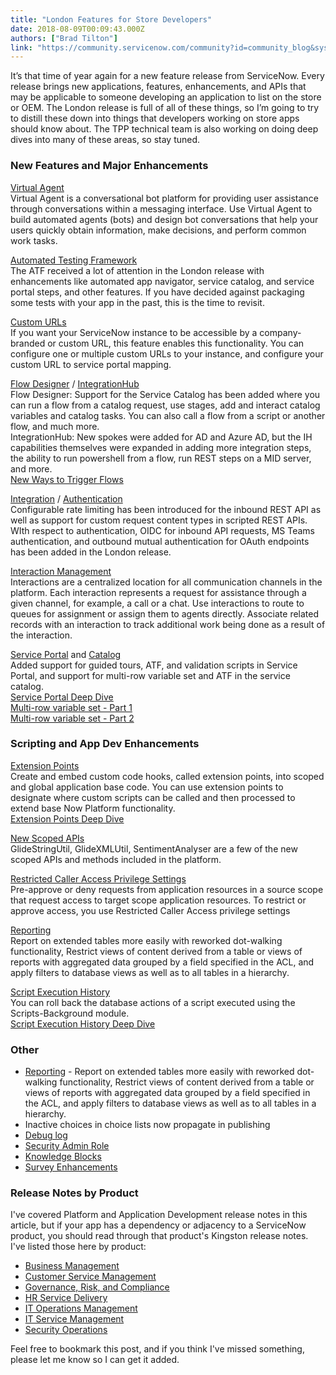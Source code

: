 ```yaml
---
title: "London Features for Store Developers"
date: 2018-08-09T00:09:43.000Z
authors: ["Brad Tilton"]
link: "https://community.servicenow.com/community?id=community_blog&sys_id=ef8488bddb7f9bc0e0e80b55ca9619ae"
---
```

<p><span style="font-weight: 400;">It’s that time of year again for a new feature release from ServiceNow. </span><span style="font-weight: 400;">Every release brings new applications, features, enhancements, and APIs that may be applicable to someone developing an application to list on the store or OEM. The London release is full of all of these things, so I’m going to try to distill these down into things that developers working on store apps should know about. The TPP technical team is also working on doing deep dives into many of these areas, so stay tuned.</span></p>
<h3><strong>New Features and Major Enhancements</strong></h3>
<p><a href="https://docs.servicenow.com/bundle/london-servicenow-platform/page/administer/virtual-agent/concept/virtual-agent-overview.html" rel="nofollow"><span style="font-weight: 400;">Virtual Agent<br /></span></a><span style="font-weight: 400;">Virtual Agent is a conversational bot platform for providing user assistance through conversations within a messaging interface. Use Virtual Agent to build automated agents (bots) and design bot conversations that help your users quickly obtain information, make decisions, and perform common work tasks. </span></p>
<p><a href="https://docs.servicenow.com/bundle/london-release-notes/page/release-notes/servicenow-platform/automated-test-framework-rn.html" rel="nofollow"><span style="font-weight: 400;">Automated Testing Framework<br /></span></a><span style="font-weight: 400;">The ATF received a lot of attention in the London release with enhancements like automated app navigator, service catalog, and service portal steps, and other features. If you have decided against packaging some tests with your app in the past, this is the time to revisit.</span></p>
<p><a href="https://docs.servicenow.com/bundle/london-platform-administration/page/integrate/authentication/concept/custom-url.html" rel="nofollow"><span style="font-weight: 400;">Custom URLs<br /></span></a><span style="font-weight: 400;">If you want your ServiceNow instance to be accessible by a company-branded or custom URL, this feature enables this functionality. You can configure one or multiple custom URLs to your instance, and configure your custom URL to service portal mapping.</span></p>
<p><a href="https://docs.servicenow.com/bundle/london-release-notes/page/release-notes/servicenow-platform/flow-designer-rn.html" rel="nofollow"><span style="font-weight: 400;">Flow Designer</span></a><span style="font-weight: 400;"> / </span><a href="https://docs.servicenow.com/bundle/london-release-notes/page/release-notes/servicenow-platform/integrationhub-rn.html" rel="nofollow"><span style="font-weight: 400;">IntegrationHub<br /></span></a><span style="font-weight: 400;">Flow Designer: Support for the Service Catalog has been added where you can run a flow from a catalog request, use stages, add and interact catalog variables and catalog tasks. You can also call a flow from a script or another flow, and much more.<br /></span><span style="font-weight: 400;">IntegrationHub: New spokes were added for AD and Azure AD, but the IH capabilities themselves were expanded in adding more integration steps, the ability to run powershell from a flow, run REST steps on a MID server, and more.<br /><a href="https://developer.servicenow.com/blog.do?p&#61;/post/new-in-london-new-ways-to-trigger-flows/" rel="nofollow">New Ways to Trigger Flows</a><br /></span></p>
<p><a href="https://docs.servicenow.com/bundle/london-release-notes/page/release-notes/servicenow-platform/web-services-rn.html" rel="nofollow"><span style="font-weight: 400;">Integration</span></a><span style="font-weight: 400;"> / </span><a href="https://docs.servicenow.com/bundle/london-release-notes/page/release-notes/servicenow-platform/authentication-rn.html" rel="nofollow"><span style="font-weight: 400;">Authentication<br /></span></a><span style="font-weight: 400;">Configurable rate limiting has been introduced for the inbound REST API as well as support for custom request content types in scripted REST APIs. WIth respect to authentication, OIDC for inbound API requests, MS Teams authentication, and outbound mutual authentication for OAuth endpoints has been added in the London release.</span></p>
<p><a href="https://docs.servicenow.com/bundle/london-servicenow-platform/page/administer/interaction/concept/interaction-management.html" rel="nofollow"><span style="font-weight: 400;">Interaction Management<br /></span></a><span style="font-weight: 400;">Interactions are a centralized location for all communication channels in the platform. Each interaction represents a request for assistance through a given channel, for example, a call or a chat. Use interactions to route to queues for assignment or assign them to agents directly. Associate related records with an interaction to track additional work being done as a result of the interaction.</span></p>
<p><a href="https://docs.servicenow.com/bundle/london-release-notes/page/release-notes/servicenow-platform/service-portal-rn.html" rel="nofollow"><span style="font-weight: 400;">Service Portal</span></a><span style="font-weight: 400;"> and </span><a href="https://docs.servicenow.com/bundle/london-release-notes/page/release-notes/it-service-management/service-catalog-rn.html" rel="nofollow"><span style="font-weight: 400;">Catalog<br /></span></a><span style="font-weight: 400;">Added support for guided tours, ATF, and validation scripts in Service Portal, and support for multi-row variable set and ATF in the service catalog.<br /><a href="community?id&#61;community_blog&amp;sys_id&#61;73adc0a4dbdcaf00b2102926ca961999" rel="nofollow">Service Portal Deep Dive</a><br /><a href="community?id&#61;community_blog&amp;sys_id&#61;7cc66514db882380e0e80b55ca961965" rel="nofollow">Multi-row variable set - Part 1<br /></a><a title="Multi-row variable set - Part 2" href="community?id&#61;community_blog&amp;sys_id&#61;865b5aeddbc023c0feb1a851ca9619f9" rel="nofollow">Multi-row variable set - Part 2</a></span></p>
<h3><strong>Scripting and App Dev Enhancements</strong></h3>
<p><a href="https://docs.servicenow.com/bundle/london-application-development/page/build/applications/concept/extension-points.html" rel="nofollow"><span style="font-weight: 400;">Extension Points<br /></span></a><span style="font-weight: 400;">Create and embed custom code hooks, called extension points, into scoped and global application base code. You can use extension points to designate where custom scripts can be called and then processed to extend base Now Platform functionality.<br /><a href="community?id&#61;community_blog&amp;sys_id&#61;f68a4308db88ab40200f0b55ca96191a" rel="nofollow">Extension Points Deep Dive</a><br /></span></p>
<p><a href="https://docs.servicenow.com/bundle/london-release-notes/page/release-notes/servicenow-platform/api-rn.html" rel="nofollow"><span style="font-weight: 400;">New Scoped APIs</span><span style="font-weight: 400;"><br /></span></a><span style="font-weight: 400;">GlideStringUtil, GlideXMLUtil, SentimentAnalyser are a few of the new scoped APIs and methods included in the platform.</span></p>
<p><a href="https://docs.servicenow.com/bundle/london-application-development/page/build/applications/concept/restricted-caller-access.html" rel="nofollow"><span style="font-weight: 400;">Restricted Caller Access Privilege Settings<br /></span></a><span style="font-weight: 400;">Pre-approve or deny requests from application resources in a source scope that request access to target scope application resources. To restrict or approve access, you use Restricted Caller Access privilege settings</span></p>
<p><a href="https://docs.servicenow.com/bundle/london-release-notes/page/release-notes/performance-analytics-reporting/par-reporting-rn.html" rel="nofollow"><span style="font-weight: 400;">Reporting<br /></span></a><span style="font-weight: 400;">Report on extended tables more easily with reworked dot-walking functionality, Restrict views of content derived from a table or views of reports with aggregated data grouped by a field specified in the ACL, and apply filters to database views as well as to all tables in a hierarchy.</span></p>
<p><span style="font-weight: 400;"><a href="https://docs.servicenow.com/bundle/london-platform-administration/page/administer/table-administration/task/background-script-recovery.html" rel="nofollow">Script Execution History</a><br />You can roll back the database actions of a script executed using the Scripts-Background module.<br /></span><a href="community?id&#61;community_blog&amp;sys_id&#61;27804903db63530054250b55ca961938" rel="nofollow">Script Execution History Deep Dive</a></p>
<h3><strong>Other</strong></h3>
<ul><li style="font-weight: 400;"><a href="https://docs.servicenow.com/bundle/london-release-notes/page/release-notes/performance-analytics-reporting/par-reporting-rn.html" rel="nofollow"><span style="font-weight: 400;">Reporting</span></a><span style="font-weight: 400;"> - Report on extended tables more easily with reworked dot-walking functionality, Restrict views of content derived from a table or views of reports with aggregated data grouped by a field specified in the ACL, and apply filters to database views as well as to all tables in a hierarchy.</span></li><li style="font-weight: 400;"><span style="font-weight: 400;">Inactive choices in choice lists now propagate in publishing</span></li><li style="font-weight: 400;"><span style="font-weight: 400;"><a href="https://docs.servicenow.com/bundle/london-application-development/page/script/debugging/concept/c_DebuggingApplications.html" rel="nofollow">Debug log</a></span></li><li style="font-weight: 400;"><a href="community?id&#61;community_blog&amp;sys_id&#61;be63f4cbdb2f130054250b55ca96192e" rel="nofollow"><span style="font-weight: 400;">Security Admin Role</span></a></li><li style="font-weight: 400;"><a href="https://docs.servicenow.com/bundle/london-servicenow-platform/page/product/knowledge-management/concept/knowledge-blocks.html" rel="nofollow"><span style="font-weight: 400;">Knowledge Blocks</span></a></li><li style="font-weight: 400;"><span style="font-weight: 400;"><a href="https://docs.servicenow.com/bundle/london-release-notes/page/release-notes/servicenow-platform/assessments-surveys-rn.html" rel="nofollow">Survey Enhancements</a></span></li></ul>
<h3><strong>Release Notes by Product</strong></h3>
<p><span style="font-weight: 400;">I&#39;ve covered Platform and Application Development release notes in this article, but if your app has a dependency or adjacency to a ServiceNow product, you should read through that product&#39;s Kingston release notes. I&#39;ve listed those here by product:</span></p>
<ul><li style="font-weight: 400;"><a href="https://docs.servicenow.com/bundle/london-release-notes/page/release-notes/business-management/c_BusinessMgmtRN.html" rel="nofollow"><span style="font-weight: 400;">Business Management</span></a></li><li style="font-weight: 400;"><a href="https://docs.servicenow.com/bundle/london-release-notes/page/release-notes/customer-service-management/customer-service-rn.html" rel="nofollow"><span style="font-weight: 400;">Customer Service Management</span></a></li><li style="font-weight: 400;"><a href="https://docs.servicenow.com/bundle/london-release-notes/page/release-notes/goverance-risk-compliance/grc-rn.html" rel="nofollow"><span style="font-weight: 400;">Governance, Risk, and Compliance</span></a></li><li style="font-weight: 400;"><a href="https://docs.servicenow.com/bundle/london-release-notes/page/release-notes/human-resources/hr-rn.html" rel="nofollow"><span style="font-weight: 400;">HR Service Delivery</span></a></li><li style="font-weight: 400;"><a href="https://docs.servicenow.com/bundle/london-release-notes/page/release-notes/it-operations-management/c_ITOMRN.html" rel="nofollow"><span style="font-weight: 400;">IT Operations Management</span></a></li><li style="font-weight: 400;"><a href="https://docs.servicenow.com/bundle/london-release-notes/page/release-notes/it-service-management/c_ITServiceMgmtRN.html" rel="nofollow"><span style="font-weight: 400;">IT Service Management</span></a></li><li style="font-weight: 400;"><a href="https://docs.servicenow.com/bundle/london-release-notes/page/release-notes/security-operations/security-ops-rn.html" rel="nofollow"><span style="font-weight: 400;">Security Operations</span></a></li></ul>
<p><span style="font-weight: 400;">Feel free to bookmark this post, and if you think I&#39;ve missed something, please let me know so I can get it added.</span></p>